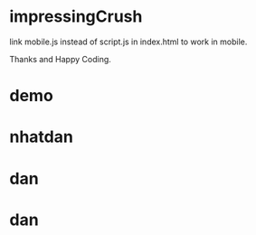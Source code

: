 # impressingCrush
link mobile.js instead of script.js in index.html to work in mobile.

Thanks and Happy Coding.
# demo
# nhatdan
# dan
# dan
